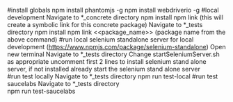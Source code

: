 #install globals
	npm install phantomjs -g
	npm install webdriverio -g
#local development
    Navigate to *_concrete directory 
    npm install
    npm link (this will create a symbolic link for this concrete package)
    Navigate to *_tests directory
    npm install 
    npm link <<package_name>> (package name from the above command)
#run local selenium standalone server for local development (https://www.npmjs.com/package/selenium-standalone)
    Open new terminal
    Navigate to *_tests directory
    Change startSeleniumServer.sh as appropriate
        uncomment first 2 lines to install selenium stand alone server, if not installed already
        start the selenium stand alone server     
#run test locally
    Navigate to *_tests directory 
	npm run test-local 
#run test saucelabs
    Navigate to *_tests directory  
    npm run test-saucelabs   